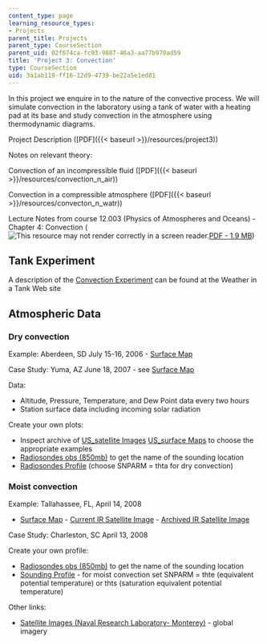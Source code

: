 ```yaml
---
content_type: page
learning_resource_types:
- Projects
parent_title: Projects
parent_type: CourseSection
parent_uid: 02f674ca-fc93-9887-46a3-aa77b970ad59
title: 'Project 3: Convection'
type: CourseSection
uid: 3a1ab119-ff16-12d9-4739-be22a5e1ed81
---
```


In this project we enquire in to the nature of the convective process. We will simulate convection in the laboratory using a tank of water with a heating pad at its base and study convection in the atmosphere using thermodynamic diagrams.

Project Description ([PDF]({{< baseurl >}}/resources/project3))

Notes on relevant theory:

Convection of an incompressible fluid ([PDF]({{< baseurl >}}/resources/convection_n_air))

Convection in a compressible atmosphere ([PDF]({{< baseurl >}}/resources/convecton_n_watr))

Lecture Notes from course 12.003 (Physics of Atmospheres and Oceans) - Chapter 4: Convection (![This resource may not render correctly in a screen reader.](/images/inacessible.gif)[PDF - 1.9 MB](http://paoc.mit.edu/labweb/notes/chap4.pdf))

Tank Experiment
---------------

A description of the [Convection Experiment](http://weathertank.mit.edu/links/projects/convection-introduction/convection-how-to) can be found at the Weather in a Tank Web site

Atmospheric Data
----------------

### Dry convection

Example: Aberdeen, SD July 15-16, 2006 - [Surface Map](http://weather.unisys.com/archive/sfc_map/0607/06071600.gif)

Case Study: Yuma, AZ June 18, 2007 - see [Surface Map](http://weather.unisys.com/archive/sfc_map/0706/07061800.gif)

Data:

*   Altitude, Pressure, Temperature, and Dew Point data every two hours 
*   Station surface data including incoming solar radiation 

Create your own plots:

*   Inspect archive of [US\_satellite Images](http://weather.unisys.com/archive/sat_ir) [US\_surface Maps](http://weather.unisys.com/archive/sfc_map/) to choose the appropriate examples
*   [Radiosondes obs (850mb)](http://paoc.mit.edu/synoptic/custom/radiosondes.asp) to get the name of the sounding location
*   [Radiosondes Profile](http://paoc.mit.edu/synoptic/custom/snprof.asp) (choose SNPARM = thta for dry convection)

### Moist convection

Example: Tallahassee, FL, April 14, 2008

*   [Surface Map](http://weather.unisys.com/archive/sfc_map/0904/09041400.gif) - [Current IR Satellite Image](http://weather.unisys.com/satellite/sat_ir_us_loop-12.html) - [Archived IR Satellite Image](http://weather.unisys.com/archive/sat_ir/0904/09041400.gif)

Case Study: Charleston, SC April 13, 2008

Create your own profile:

*   [Radiosondes obs (850mb)](http://paoc.mit.edu/synoptic/custom/radiosondes.asp) to get the name of the sounding location
*   [Sounding Profile](http://paoc.mit.edu/synoptic/custom/snprof.asp) - for moist convection set SNPARM = thte (equivalent potential temperature) or thts (saturation equivalent potential temperature)

Other links:

*   [Satellite Images (Naval Research Laboratory- Monterey)](http://www.nrlmry.navy.mil/sat-bin/global.cgi) - global imagery